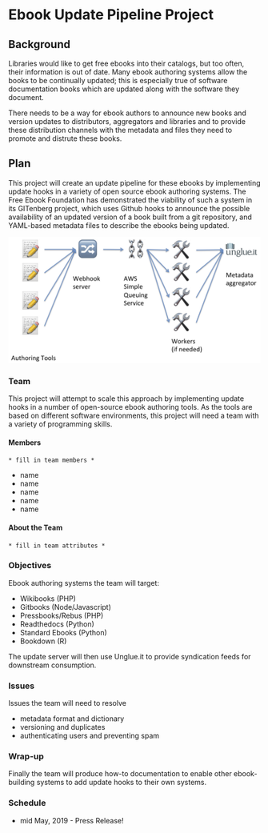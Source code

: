 # Ebook Update Pipeline Project

## Background

Libraries would like to get free ebooks into their catalogs, but too often, their information is out of date. Many ebook authoring systems allow the books to be continually updated; this is especially true of software documentation books which are updated along with the software they document.

There needs to be a way for ebook authors to announce new books and version updates to distributors, aggregators and libraries and to provide these distribution channels with the metadata and files they need to promote and distrute these books.

## Plan
This project will create an update pipeline for these ebooks by implementing update hooks in a variety of open source ebook authoring systems. The Free Ebook Foundation has demonstrated the viability of such a system in its GITenberg project, which uses Github hooks to announce the possible availability of an updated version of a book built from a git repository, and YAML-based metadata files to describe the ebooks being updated.

![Proposed update system](pipeline_diagram.png "pipeline diagram")

### Team
This project will attempt to scale this approach by implementing update hooks in a number of open-source ebook authoring tools. As the tools are based on different software environments, this project will need a team with a variety of programming skills.

#### Members
    * fill in team members *
 - name  
 - name
 - name
 - name
 - name

#### About the Team
    * fill in team attributes *

### Objectives
Ebook authoring systems the team will target:
 - Wikibooks (PHP)
 - Gitbooks (Node/Javascript)
 - Pressbooks/Rebus (PHP)
 - Readthedocs (Python)
 - Standard Ebooks (Python)
 - Bookdown (R)

The update server will then use Unglue.it to provide syndication feeds for downstream consumption.

### Issues
Issues the team will need to resolve

 - metadata format and dictionary
 - versioning and duplicates
 - authenticating users and preventing spam

### Wrap-up
Finally the team will produce how-to documentation to enable other ebook-building systems to add update hooks to their own systems.

### Schedule

 - mid May, 2019 -  Press Release!
